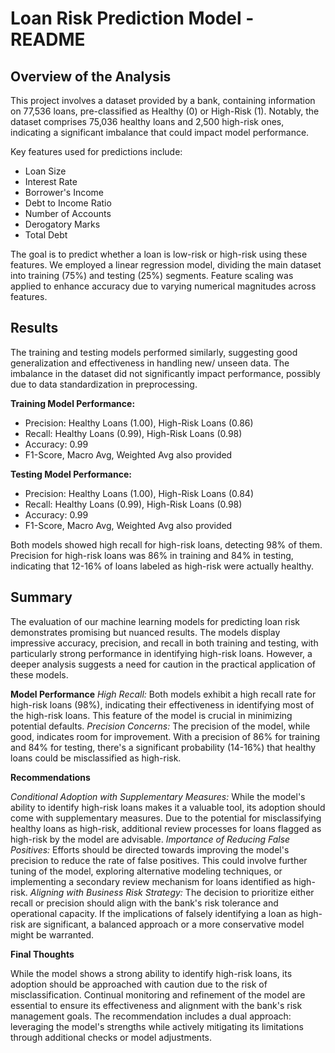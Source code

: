 # Loan Risk Prediction Model - README

## Overview of the Analysis
This project involves a dataset provided by a bank, containing information on 77,536 loans, pre-classified as Healthy (0) or High-Risk (1). Notably, the dataset comprises 75,036 healthy loans and 2,500 high-risk ones, indicating a significant imbalance that could impact model performance.

Key features used for predictions include:
- Loan Size
- Interest Rate
- Borrower's Income
- Debt to Income Ratio
- Number of Accounts
- Derogatory Marks
- Total Debt

The goal is to predict whether a loan is low-risk or high-risk using these features. We employed a linear regression model, dividing the main dataset into training (75%) and testing (25%) segments. Feature scaling was applied to enhance accuracy due to varying numerical magnitudes across features.

## Results
The training and testing models performed similarly, suggesting good generalization and effectiveness in handling new/ unseen data. The imbalance in the dataset did not significantly impact performance, possibly due to data standardization in preprocessing.

**Training Model Performance:**
- Precision: Healthy Loans (1.00), High-Risk Loans (0.86)
- Recall: Healthy Loans (0.99), High-Risk Loans (0.98)
- Accuracy: 0.99
- F1-Score, Macro Avg, Weighted Avg also provided

**Testing Model Performance:**
- Precision: Healthy Loans (1.00), High-Risk Loans (0.84)
- Recall: Healthy Loans (0.99), High-Risk Loans (0.98)
- Accuracy: 0.99
- F1-Score, Macro Avg, Weighted Avg also provided

Both models showed high recall for high-risk loans, detecting 98% of them. Precision for high-risk loans was 86% in training and 84% in testing, indicating that 12-16% of loans labeled as high-risk were actually healthy.

## Summary
The evaluation of our machine learning models for predicting loan risk demonstrates promising but nuanced results. The models display impressive accuracy, precision, and recall in both training and testing, with particularly strong performance in identifying high-risk loans. However, a deeper analysis suggests a need for caution in the practical application of these models.

**Model Performance**
*High Recall:* Both models exhibit a high recall rate for high-risk loans (98%), indicating their effectiveness in identifying most of the high-risk loans. This feature of the model is crucial in minimizing potential defaults.
*Precision Concerns:* The precision of the model, while good, indicates room for improvement. With a precision of 86% for training and 84% for testing, there's a significant probability (14-16%) that healthy loans could be misclassified as high-risk.

**Recommendations**

*Conditional Adoption with Supplementary Measures:* While the model's ability to identify high-risk loans makes it a valuable tool, its adoption should come with supplementary measures. Due to the potential for misclassifying healthy loans as high-risk, additional review processes for loans flagged as high-risk by the model are advisable.
*Importance of Reducing False Positives:* Efforts should be directed towards improving the model's precision to reduce the rate of false positives. This could involve further tuning of the model, exploring alternative modeling techniques, or implementing a secondary review mechanism for loans identified as high-risk.
*Aligning with Business Risk Strategy:* The decision to prioritize either recall or precision should align with the bank's risk tolerance and operational capacity. If the implications of falsely identifying a loan as high-risk are significant, a balanced approach or a more conservative model might be warranted.

**Final Thoughts**

While the model shows a strong ability to identify high-risk loans, its adoption should be approached with caution due to the risk of misclassification. Continual monitoring and refinement of the model are essential to ensure its effectiveness and alignment with the bank's risk management goals. The recommendation includes a dual approach: leveraging the model's strengths while actively mitigating its limitations through additional checks or model adjustments. 
